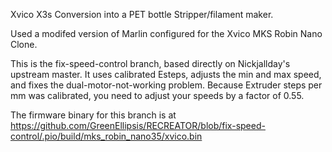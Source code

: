 Xvico X3s Conversion into a PET bottle Stripper/filament maker.

Used a modifed version of Marlin configured for the Xvico MKS Robin Nano Clone.

This is the fix-speed-control branch, based directly on Nickjallday's upstream master. It uses calibrated Esteps, adjusts the min and max speed, and fixes the dual-motor-not-working problem. Because Extruder steps per mm was calibrated, you need to adjust your speeds by a factor of 0.55.

The firmware binary for this branch is at https://github.com/GreenEllipsis/RECREATOR/blob/fix-speed-control/.pio/build/mks_robin_nano35/xvico.bin

